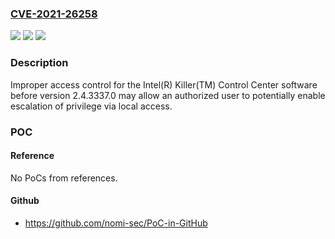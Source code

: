 ### [CVE-2021-26258](https://cve.mitre.org/cgi-bin/cvename.cgi?name=CVE-2021-26258)
![](https://img.shields.io/static/v1?label=Product&message=Intel(R)%20Killer(TM)%20Control%20Center%20software&color=blue)
![](https://img.shields.io/static/v1?label=Version&message=n%2Fa&color=blue)
![](https://img.shields.io/static/v1?label=Vulnerability&message=escalation%20of%20privilege&color=brighgreen)

### Description

Improper access control for the Intel(R) Killer(TM) Control Center software before version 2.4.3337.0 may allow an authorized user to potentially enable escalation of privilege via local access.

### POC

#### Reference
No PoCs from references.

#### Github
- https://github.com/nomi-sec/PoC-in-GitHub

